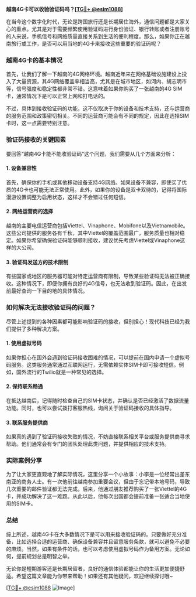**越南4G卡可以收验验证码吗？[[TG💪+ @esim1088](https://t.me/s/esim1088)]**

在当今这个数字化时代，无论是跨国旅行还是长期居住海外，通信问题都是大家关心的重点。尤其是对于需要频繁使用验证码进行身份验证、银行转账或者注册账号的人来说，手机信号和网络质量直接关系到生活的便利程度。那么，如果你正在越南旅行或工作，是否可以用当地的4G卡来接收这些重要的验证码呢？

### 越南4G卡的基本情况

首先，让我们了解一下越南的4G网络环境。越南近年来在网络基础设施建设上投入了大量资源，其4G网络覆盖率相当高，尤其是在城市地区，如河内、胡志明市等，信号强度和稳定性都非常不错。这意味着如果你购买了一张越南的4G SIM卡，通常情况下是可以正常上网和打电话的。

不过，具体到接收验证码的功能，这不仅取决于你的设备和技术支持，还与运营商的服务范围和政策密切相关。不同的运营商可能会有不同的规定，因此在选择SIM卡时，这一点需要特别注意。

### 验证码接收的关键因素

要回答“越南4G卡能不能收验证码”这个问题，我们需要从几个方面来分析：

#### 1. 设备兼容性
首先，确保你的手机或其他移动设备支持4G网络。如果设备不兼容，即使买了优质的4G卡也可能无法正常使用。此外，如果你的设备是双卡双待的，记得将国际漫游设置调整为启用状态，这样才不会错过任何短信。

#### 2. 网络运营商的选择
越南的主要电信运营商包括Viettel、Vinaphone、Mobifone以及Vietnamobile。这些公司提供的服务各有千秋，其中Viettel的覆盖范围最广，服务质量也相对稳定。如果你希望确保验证码能够顺利接收，建议优先考虑Viettel或Vinaphone这样的大公司。

#### 3. 验证码发送方的技术限制
有些国家或地区的服务器可能对特定运营商有限制，导致某些验证码无法被正确接收。这种情况下，即便你拥有良好的4G信号，也无法收到验证码。因此，在出发前最好查询一下目的地的具体情况。

### 如何解决无法接收验证码的问题？

尽管上述提到的各种因素都可能影响验证码的接收，但别担心！现代科技已经为我们提供了多种解决方案。

#### 1. 使用虚拟号码
如果你担心在国外会遇到验证码接收困难的情况，可以提前在国内申请一个虚拟号码服务。这类服务通常通过互联网运行，无需依赖实体SIM卡即可接收短信。例如，国外流行的Twilio就是一种常见的选择。

#### 2. 保持联系畅通
在抵达越南后，记得随时检查自己的SIM卡状态，并确认是否已经激活了数据流量功能。同时，也可以尝试拨打客服热线，询问关于验证码接收的具体指导。

#### 3. 联系服务提供商
如果真的遇到了验证码接收失败的情况，不妨直接联系相关平台或服务提供商寻求帮助。他们通常会有专门的团队处理此类问题，并提供相应的技术支持。

### 实际案例分享

为了让大家更直观地了解实际情况，这里分享一个小故事：小李是一位经常出差东南亚的商务人士。有一次他前往越南参加重要会议，但由于忘记带本地号码，导致几次重要的邮件验证都无法完成。后来，他通过朋友推荐购买了一张Viettel的4G卡，并成功解决了这一难题。从此以后，他每次出国都会提前准备一张适合当地使用的SIM卡。

### 总结

综上所述，越南4G卡在大多数情况下是可以用来接收验证码的。只要做好充分准备，比如选择合适的运营商、确保设备兼容并且留意服务条款，就可以避免不必要的麻烦。当然，如果有条件的话，也可以考虑使用虚拟号码作为备用方案。无论如何，提前规划总是明智之举。

无论你是短期游客还是长期居留者，良好的通信体验都能让你的生活更加便捷舒适。希望这篇文章能为你带来帮助！如果还有其他疑问，欢迎继续探讨哦~

[[TG💪+ @esim1088](https://t.me/s/esim1088) ![Image](https://i.postimg.cc/4NQfJmqS/Snipaste-2025-05-13-00-14-12.png)]